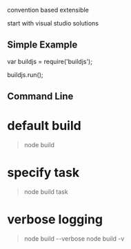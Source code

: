 convention based
extensible

start with visual studio solutions

Simple Example
--------------

var buildjs = require('buildjs');

buildjs.run();


Command Line
------------
# default build
> node build

# specify task
> node build task

# verbose logging
> node build --verbose
> node build -v
